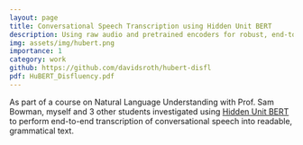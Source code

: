 ```yaml
---
layout: page
title: Conversational Speech Transcription using Hidden Unit BERT
description: Using raw audio and pretrained encoders for robust, end-to-end speech transcription. 
img: assets/img/hubert.png
importance: 1
category: work
github: https://github.com/davidsroth/hubert-disfl
pdf: HuBERT_Disfluency.pdf
---
```


As part of a course on Natural Language Understanding with Prof. Sam Bowman, myself and 3 other students investigated using [Hidden Unit BERT](https://arxiv.org/abs/2106.07447) to perform end-to-end transcription of conversational speech into readable, grammatical text.

